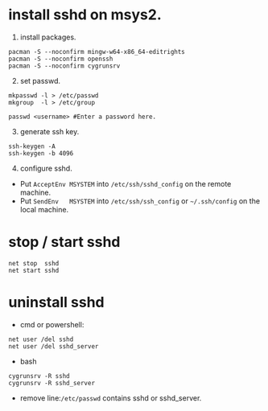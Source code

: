 # install sshd on msys2.
1. install packages.
``` shell
pacman -S --noconfirm mingw-w64-x86_64-editrights
pacman -S --noconfirm openssh
pacman -S --noconfirm cygrunsrv
```

2. set passwd.
``` shell
mkpasswd -l > /etc/passwd
mkgroup  -l > /etc/group

passwd <username> #Enter a password here.
```

3. generate ssh key.
``` shell
ssh-keygen -A
ssh-keygen -b 4096
```

4. configure sshd.
- Put `AcceptEnv MSYSTEM` into `/etc/ssh/sshd_config` on the remote machine.
- Put `SendEnv   MSYSTEM` into `/etc/ssh/ssh_config` or `~/.ssh/config` on the local machine.

# stop / start sshd
``` shell
net stop  sshd
net start sshd
```

# uninstall sshd

- cmd or powershell:
``` shell
net user /del sshd
net user /del sshd_server
```
- bash
``` shell
cygrunsrv -R sshd
cygrunsrv -R sshd_server
```
- remove line:`/etc/passwd` contains sshd or sshd_server.
